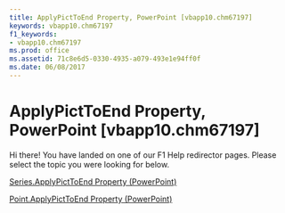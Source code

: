 ```yaml
---
title: ApplyPictToEnd Property, PowerPoint [vbapp10.chm67197]
keywords: vbapp10.chm67197
f1_keywords:
- vbapp10.chm67197
ms.prod: office
ms.assetid: 71c8e6d5-0330-4935-a079-493e1e94ff0f
ms.date: 06/08/2017
---
```



# ApplyPictToEnd Property, PowerPoint [vbapp10.chm67197]

Hi there! You have landed on one of our F1 Help redirector pages. Please select the topic you were looking for below.

[Series.ApplyPictToEnd Property (PowerPoint)](http://msdn.microsoft.com/library/fa71354c-c76a-545a-ae3c-22ae36260365%28Office.15%29.aspx)

[Point.ApplyPictToEnd Property (PowerPoint)](http://msdn.microsoft.com/library/5b1a3168-9a77-55e0-9d9c-edd66fd338d2%28Office.15%29.aspx)


